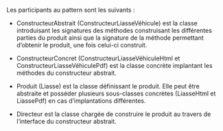 Les participants au pattern sont les suivants :

- ConstructeurAbstrait (ConstructeurLiasseVéhicule) est la classe introduisant les signatures des méthodes construisant les différentes parties du produit ainsi que la signature de la méthode permettant d’obtenir le produit, une fois celui-ci construit.

- ConstructeurConcret (ConstructeurLiasseVéhiculeHtml et ConstructeurLiasseVéhiculePdf) est la classe concrète implantant les méthodes du constructeur abstrait.

- Produit (Liasse) est la classe définissant le produit. Elle peut être abstraite et posséder plusieurs sous-classes concrètes (LiasseHtml et LiassePdf) en cas d’implantations différentes.

- Directeur est la classe chargée de construire le produit au travers de l’interface du constructeur abstrait.
